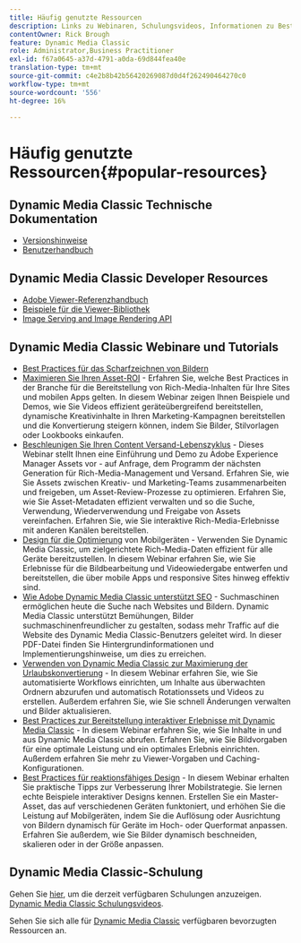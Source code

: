 ```yaml
---
title: Häufig genutzte Ressourcen
description: Links zu Webinaren, Schulungsvideos, Informationen zu Best Practices und Entwicklerressourcen.
contentOwner: Rick Brough
feature: Dynamic Media Classic
role: Administrator,Business Practitioner
exl-id: f67a0645-a37d-4791-a0da-69d844fea40e
translation-type: tm+mt
source-git-commit: c4e2b8b42b56420269087d0d4f262490464270c0
workflow-type: tm+mt
source-wordcount: '556'
ht-degree: 16%

---
```


# Häufig genutzte Ressourcen{#popular-resources}

## Dynamic Media Classic Technische Dokumentation

* [Versionshinweise](https://experienceleague.adobe.com/docs/dynamic-media-developer-resources/release-notes/s7rn2017.html)
* [Benutzerhandbuch](introduction.md)

## Dynamic Media Classic Developer Resources

* [Adobe Viewer-Referenzhandbuch](https://experienceleague.adobe.com/docs/dynamic-media-developer-resources.html)
* [Beispiele für die Viewer-Bibliothek](https://landing.adobe.com/en/na/dynamic-media/ctir-2755/live-demos.html)
* [Image Serving and Image Rendering API](https://experienceleague.adobe.com/docs/dynamic-media-developer-resources.html)

## Dynamic Media Classic Webinare und Tutorials

* [Best Practices für das Scharfzeichnen von Bildern](/help/assets/s7_sharpening_images.pdf)
* [Maximieren Sie Ihren Asset-ROI](https://adobecustomersuccess.adobeconnect.com/p5ar3hfrrec/?launcher=false&amp;fcsContent=true&amp;pbMode=normal&amp;proto=true)  - Erfahren Sie, welche Best Practices in der Branche für die Bereitstellung von Rich-Media-Inhalten für Ihre Sites und mobilen Apps gelten. In diesem Webinar zeigen Ihnen Beispiele und Demos, wie Sie Videos effizient geräteübergreifend bereitstellen, dynamische Kreativinhalte in Ihren Marketing-Kampagnen bereitstellen und die Konvertierung steigern können, indem Sie Bilder, Stilvorlagen oder Lookbooks einkaufen.
* [Beschleunigen Sie Ihren Content Versand-Lebenszyklus](https://adobecustomersuccess.adobeconnect.com/p88ducm9pqv/)  - Dieses Webinar stellt Ihnen eine Einführung und Demo zu Adobe Experience Manager Assets vor - auf Anfrage, dem Programm der nächsten Generation für Rich-Media-Management und Versand. Erfahren Sie, wie Sie Assets zwischen Kreativ- und Marketing-Teams zusammenarbeiten und freigeben, um Asset-Review-Prozesse zu optimieren. Erfahren Sie, wie Sie Asset-Metadaten effizient verwalten und so die Suche, Verwendung, Wiederverwendung und Freigabe von Assets vereinfachen. Erfahren Sie, wie Sie interaktive Rich-Media-Erlebnisse mit anderen Kanälen bereitstellen.
* [Design für die Optimierung](https://adobecustomersuccess.adobeconnect.com/p6oqd3wydif/?launcher=false&amp;fcsContent=true&amp;pbMode=normal&amp;proto=true)  von Mobilgeräten - Verwenden Sie Dynamic Media Classic, um zielgerichtete Rich-Media-Daten effizient für alle Geräte bereitzustellen. In diesem Webinar erfahren Sie, wie Sie Erlebnisse für die Bildbearbeitung und Videowiedergabe entwerfen und bereitstellen, die über mobile Apps und responsive Sites hinweg effektiv sind.
* [Wie Adobe Dynamic Media Classic unterstützt SEO](/help/assets/s7_seo.pdf)  - Suchmaschinen ermöglichen heute die Suche nach Websites und Bildern. Dynamic Media Classic unterstützt Bemühungen, Bilder suchmaschinenfreundlicher zu gestalten, sodass mehr Traffic auf die Website des Dynamic Media Classic-Benutzers geleitet wird. In dieser PDF-Datei finden Sie Hintergrundinformationen und Implementierungshinweise, um dies zu erreichen.
* [Verwenden von Dynamic Media Classic zur Maximierung der Urlaubskonvertierung](https://adobecustomersuccess.adobeconnect.com/p32n1yr85c9/?proto=true)  - In diesem Webinar erfahren Sie, wie Sie automatisierte Workflows einrichten, um Inhalte aus überwachten Ordnern abzurufen und automatisch Rotationssets und Videos zu erstellen. Außerdem erfahren Sie, wie Sie schnell Änderungen verwalten und Bilder aktualisieren.
* [Best Practices zur Bereitstellung interaktiver Erlebnisse mit Dynamic Media Classic](https://seminars.adobeconnect.com/p7wb8ej3u6d/)  - In diesem Webinar erfahren Sie, wie Sie Inhalte in und aus Dynamic Media Classic abrufen. Erfahren Sie, wie Sie Bildvorgaben für eine optimale Leistung und ein optimales Erlebnis einrichten. Außerdem erfahren Sie mehr zu Viewer-Vorgaben und Caching-Konfigurationen.
* [Best Practices für reaktionsfähiges Design](https://offers.adobe.com/en/na/marketing/landings/_40458_responsive_design_live_on_demand_webinar.html)  - In diesem Webinar erhalten Sie praktische Tipps zur Verbesserung Ihrer Mobilstrategie. Sie lernen echte Beispiele interaktiver Designs kennen. Erstellen Sie ein Master-Asset, das auf verschiedenen Geräten funktoniert, und erhöhen Sie die Leistung auf Mobilgeräten, indem Sie die Auflösung oder Ausrichtung von Bildern dynamisch für Geräte im Hoch- oder Querformat anpassen. Erfahren Sie außerdem, wie Sie Bilder dynamisch beschneiden, skalieren oder in der Größe anpassen.

## Dynamic Media Classic-Schulung

Gehen Sie [hier](https://training.adobe.com/training/courses.html#product=adobe-scene7), um die derzeit verfügbaren Schulungen anzuzeigen.
[Dynamic Media Classic Schulungsvideos](https://experienceleague.adobe.com/docs/dynamic-media-classic/using/intro/training-videos.html#intro).

Sehen Sie sich alle für [Dynamic Media Classic](home.md) verfügbaren bevorzugten Ressourcen an.
